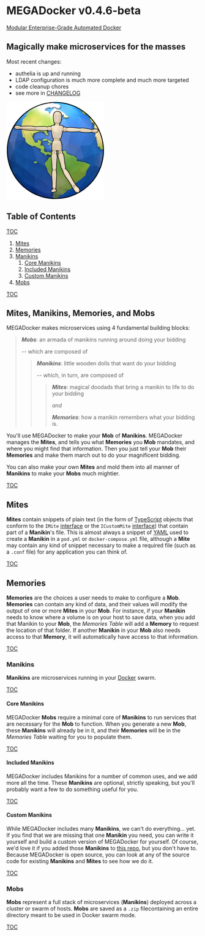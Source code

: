 [//]: # 'README.md'
[//]: # 'MEGADocker'
[//]: # 'a standard github markdown readme file'
[//]: # 'Created by George Georgulas IV on 1/26/19.'
[//]: # 'Copyright © 2019-2021 The MegaDocker Group. All rights reserved.'

# MEGADocker v0.4.6-beta

[Modular Enterprise-Grade Automated Docker](https://virtualestateplanner.github.io/MegaDocker/)

## Magically make microservices for the masses

Most recent changes:

- authelia is up and running
- LDAP configuration is much more complete and much more targeted
- code cleanup chores
- see more in [CHANGELOG](./CHANGELOG.md)

![alt text](./src/images/icons/icon.png 'MegaDockerLogo')

[](#table-of-contents)

## Table of Contents

[TOC](#table-of-contents 'Jump back to the Table of Contents')

1. [Mites](#mites 'AKA snippets')
2. [Memories](#memories 'AKA Microservice Settings')
3. [Manikins](#manikins 'AKA Microservices')
   1. [Core Manikins](#core-manikins 'AKA Microservices you have to have')
   2. [Included Manikins](#included-manikins 'AKA Microservices we wrote for you')
   3. [Custom Manikins](#custom-manikins 'AKA Microservices you write yourself')
4. [Mobs](#mobs 'AKA docker-compose files')

[TOC](#table-of-contents 'Jump back to the Table of Contents')

[](#mites-manikins-memories-and-mobs)

## Mites, Manikins, Memories, and Mobs

MEGADocker makes microservices using 4 fundamental building blocks:

> **_Mobs_**: an armada of manikins running around doing your bidding
>
> -- which are composed of
>
> > **_Manikins_**: little wooden dolls that want do your bidding
> >
> > -- which, in turn, are composed of
> >
> > > **_Mites_**: magical doodads that bring a manikin to life to do your bidding
> > >
> > > _and_
> > >
> > > **_Memories_**: how a manikin remembers what your bidding is.

You'll use MEGADocker to make your **Mob** of **Manikins**. MEGADocker manages the **Mites**, and tells you what **Memories** you **Mob** mandates, and where you might find that information. Then you just tell your **Mob** their **Memories** and make them march out to do your magnificent bidding.

You can also make your own **Mites** and mold them into all manner of **Manikins** to make your **Mobs** much mightier.

[TOC](#table-of-contents 'Jump back to the Table of Contents')

[](#mites)

## Mites

**Mites** contain snippets of plain text (in the form of [TypeScript](https://www.typescriptlang.org) objects that conform to the `IMite` [interface](https://github.com/VirtualEstatePlanner/MD/blob/master/src/interfaces/IMite.ts) or the `ICustomMite` [interface](https://github.com/VirtualEstatePlanner/MD/blob/master/src/interfaces/ICustomMite.ts)) that contain part of a **Manikin**'s file. This is almost always a snippet of [YAML](https://yaml.org) used to create a **Manikin** in a `pod.yml` or `docker-compose.yml` file, although a **Mite** may contain any kind of snippet necessary to make a required file (such as a `.conf` file) for any application you can think of.

[TOC](#table-of-contents 'Jump back to the Table of Contents')

[](#memories)

## Memories

**Memories** are the choices a user needs to make to configure a **Mob**. **Memories** can contain any kind of data, and their values will modify the output of one or more **Mites** in your **Mob**. For instance, if your **Manikin** needs to know where a volume is on your host to save data, when you add that Manikin to your **Mob**, the _Memories Table_ will add a **Memory** to request the location of that folder. If another **Manikin** in your **Mob** also needs access to that **Memory**, it will automatically have access to that information.

[TOC](#table-of-contents 'Jump back to the Table of Contents')

[](#manikins)

### Manikins

**Manikins** are microservices running in your [Docker](https://www.docker.com) swarm.

[TOC](#table-of-contents 'Jump back to the Table of Contents')

[](#core-manikins)

#### Core Manikins

MEGADocker **Mobs** require a minimal core of **Manikins** to run services that are necessary for the **Mob** to function. When you generate a new **Mob**, these **Manikins** will already be in it, and their **Memories** will be in the _Memories Table_ waiting for you to populate them.

[TOC](#table-of-contents 'Jump back to the Table of Contents')

[](#included-manikins)

#### Included Manikins

MEGADocker includes Manikins for a number of common uses, and we add more all the time. These **Manikins** are optional, strictly speaking, but you'll probably want a few to do something useful for you.

[TOC](#table-of-contents 'Jump back to the Table of Contents')

[](#custom-manikins)

#### Custom Manikins

While MEGADocker includes many **Manikins**, we can't do everything… yet. If you find that we are missing that one **Manikin** you need, you can write it yourself and build a custom version of MEGADocker for yourself. Of course, we'd love it if you added those **Manikins** to [this repo](https://github.com/VirtualEstatePlanner/MD), but you don't have to. Because MEGADocker is open source, you can look at any of the source code for existing **Manikins** and **Mites** to see how we do it.

[TOC](#table-of-contents 'Jump back to the Table of Contents')

[](#mobs)

### Mobs

**Mobs** represent a full stack of microservices (**Manikins**) deployed across a cluster or swarm of hosts. **Mobs** are saved as a `.zip` filecontaining an entire directory meant to be used in Docker swarm mode.

[TOC](#table-of-contents 'Jump back to the Table of Contents')
